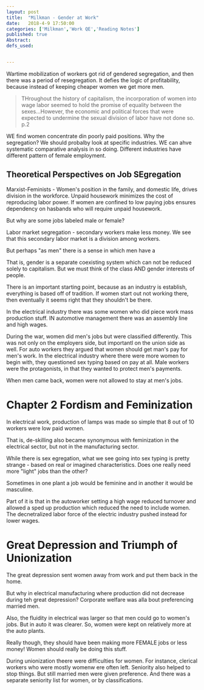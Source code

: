 ```yaml
---
layout: post
title:  "Milkman - Gender at Work"
date:   2018-4-9 17:50:00
categories: ['Milkman','Work QE','Reading Notes']
published: true
Abstract:
defs_used:


---
```


Wartime mobilization of workers got rid of gendered segregation, and then there was a period of resegregation. It defies the logic of profitability, because instead of keeping cheaper women we get more men.

>THroughout the history of capitalism, the incorporation of women into wage labor seemed to hold the promise of equality between the sexes...However, the economic and political forces that were expected to undermine the sexual division of labor have not done so. p.2

WE find women concentrate din poorly paid positions. Why the segregation? We should probalby look at specific industries. WE can ahve systematic comparative analysis in so doing. Different industries have different pattern of female employment.

## Theoretical Perspectives on Job SEgregation
Marxist-Feminists - Women's position in the family, and domestic life, drives division in the workforce. Unpaid housework minimizes the cost of reproducing labor power. If women are confined to low paying jobs ensures dependency on hasbands who will require unpaid housework.

But why are some jobs labeled male or female?

Labor market segregation - secondary workers make less money. We see that this secondary labor market is a division among workers.

But perhaps "as men" there is a sense in which men have a

That is, gender is a separate coexisting system which can not be reduced solely to capitalism. But we must think of the class AND gender interests of people.

There is an important starting point, because as an industry is establish, everything is based off of tradition. If women start out not working there, then eventually it seems right that they shouldn't be there.

In the electrical industry there was some women who did piece work mass production stuff. IN automotive management there was an assembly line and high wages.

During the war, women did men's jobs but were classified differently. This was not only on the employers side, but importantl on the union side as well. For auto workers they argued that women should get man's pay for men's work. In the electrical industry where there were more women to begin with, they questioned sex typing based on pay at all. Male workers were the protagonists, in that they wanted to protect men's payments.

When men came back, women were not allowed to stay at men's jobs.

# Chapter 2 Fordism and Feminization

In electrical work, production of lamps was made so simple that 8 out of 10 workers were low paid women.

That is, de-skilling also became synonymous with feminization in the electrical sector, but not in the manufacturing sector.

While there is sex egregation, what we see going into sex typing is pretty strange - based on real or imagined characteristics. Does one really need more "light" jobs than the other?

Sometimes in one plant a job would be feminine and in another it would be masculine.

Part of it is that in the autoworker setting a high wage reduced turnover and allowed a sped up production which reduced the need to include women. The decnetralized labor force of the electric industry pushed instead for lower wages.

# Great Depression and Triumph of Unionization
The great depression sent women away from work and put them back in the home.

But why in electrical manufacturing where production did not decrease during teh great depression? Corporate welfare was alla bout preferencing married men.

Also, the fluidity in electrical was larger so that men could go to women's jobs. But in auto it was clearer. So, women were kept on relatively more at the auto plants.

Really though, they should have been making more FEMALE jobs or less money! Women should really be doing this stuff.

During unionization theere were difficulties for women. For instance, clerical workers who were mostly womenw ere often left. Seniority also helped to stop things. But still married men were given preference.  And there was a separate seniority list for women, or by classifications.
